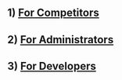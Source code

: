 ## 1) [For Competitors](./competitors/READEME.md)

## 2) [For Administrators](./black-team/READEME.md)

## 3) [For Developers](./developers/READEME.md)

